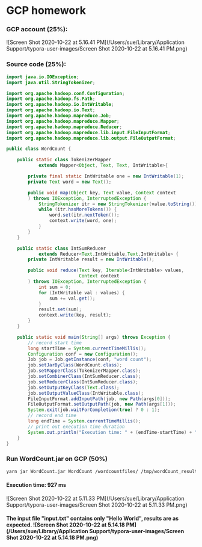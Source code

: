 



# GCP homework

### GCP account (25%): 

![Screen Shot 2020-10-22 at 5.16.41 PM](/Users/sue/Library/Application Support/typora-user-images/Screen Shot 2020-10-22 at 5.16.41 PM.png)



### Source code (25%):

```java
import java.io.IOException;
import java.util.StringTokenizer;

import org.apache.hadoop.conf.Configuration;
import org.apache.hadoop.fs.Path;
import org.apache.hadoop.io.IntWritable;
import org.apache.hadoop.io.Text;
import org.apache.hadoop.mapreduce.Job;
import org.apache.hadoop.mapreduce.Mapper;
import org.apache.hadoop.mapreduce.Reducer;
import org.apache.hadoop.mapreduce.lib.input.FileInputFormat;
import org.apache.hadoop.mapreduce.lib.output.FileOutputFormat;

public class WordCount {

    public static class TokenizerMapper
            extends Mapper<Object, Text, Text, IntWritable>{

        private final static IntWritable one = new IntWritable(1);
        private Text word = new Text();

        public void map(Object key, Text value, Context context
        ) throws IOException, InterruptedException {
            StringTokenizer itr = new StringTokenizer(value.toString());
            while (itr.hasMoreTokens()) {
                word.set(itr.nextToken());
                context.write(word, one);
            }
        }
    }

    public static class IntSumReducer
            extends Reducer<Text,IntWritable,Text,IntWritable> {
        private IntWritable result = new IntWritable();

        public void reduce(Text key, Iterable<IntWritable> values,
                           Context context
        ) throws IOException, InterruptedException {
            int sum = 0;
            for (IntWritable val : values) {
                sum += val.get();
            }
            result.set(sum);
            context.write(key, result);
        }
    }

    public static void main(String[] args) throws Exception {
      	// record start time
        long startTime = System.currentTimeMillis();
        Configuration conf = new Configuration();
        Job job = Job.getInstance(conf, "word count");
        job.setJarByClass(WordCount.class);
        job.setMapperClass(TokenizerMapper.class);
        job.setCombinerClass(IntSumReducer.class);
        job.setReducerClass(IntSumReducer.class);
        job.setOutputKeyClass(Text.class);
        job.setOutputValueClass(IntWritable.class);
        FileInputFormat.addInputPath(job, new Path(args[0]));
        FileOutputFormat.setOutputPath(job, new Path(args[1]));
        System.exit(job.waitForCompletion(true) ? 0 : 1);
      	// record end time
        long endTime = System.currentTimeMillis();
      	// print out execution time duration
        System.out.println("Execution time: " + (endTime-startTime) + " ms");
    }
}

```



### Run WordCount.jar on GCP (50%)


```bash
yarn jar WordCount.jar WordCount /wordcountfiles/ /tmp/wordCount_result/
```

#### Execution time: 927 ms

![Screen Shot 2020-10-22 at 5.11.33 PM](/Users/sue/Library/Application Support/typora-user-images/Screen Shot 2020-10-22 at 5.11.33 PM.png)



#### The input file "input.txt" contains only "Hello World", results are as expected. ![Screen Shot 2020-10-22 at 5.14.18 PM](/Users/sue/Library/Application Support/typora-user-images/Screen Shot 2020-10-22 at 5.14.18 PM.png)


